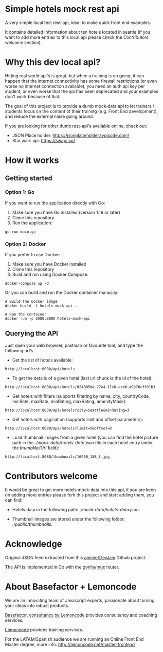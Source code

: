 # Simple hotels mock rest api

A very simple local test rest-api, ideal to make quick front end examples.

It contains detailed information about ten hotels located in seattle (if you want to add
more entries to this local api please check the _Contributors welcome_ section).

# Why this dev local api?

Hitting real world api's is great, but when a training is on going, it can happen that 
the internet connectivity has some firewall restrictions (or even worse no internet connection available), you need an auth api key per
student, or even worse that the api has been deprecated and  your examples don't work because of that.

The goal of this project is to provide a dumb mock-data api to let trainers / students focus
on the content of their training (e.g. Front End development), and reduce the external noise going around.

If you are looking for other dumb rest-api's available online, check out:

- JSON Place holder: https://jsonplaceholder.typicode.com/
- Star wars api: https://swapi.co/

# How it works

## Getting started

### Option 1: Go

If you want to run the application directly with Go:

1. Make sure you have Go installed (version 1.19 or later)
2. Clone this repository
3. Run the application:

```
go run main.go
```

### Option 2: Docker

If you prefer to use Docker:

1. Make sure you have Docker installed
2. Clone this repository
3. Build and run using Docker Compose:

```
docker-compose up -d
```

Or you can build and run the Docker container manually:

```
# Build the Docker image
docker build -t hotels-mock-api .

# Run the container
docker run -p 8080:8080 hotels-mock-api
```

## Querying the API

Just open your web browser, postman or favourite tool, and type the following url's

- Get the list of hotels available:

```
http://localhost:8080/api/hotels
```

- To get the details of a given hotel (last url chunk is the id of the hotel):

```
http://localhost:8080/api/hotels/0248058a-27e4-11e6-ace6-a9876eff01b3
```

- Get hotels with filters (supports filtering by name, city, countryCode, minRate, maxRate, minRating, maxRating, amenityMask):

```
http://localhost:8080/api/hotels?city=Seattle&minRating=3
```

- Get hotels with pagination (supports limit and offset parameters):

```
http://localhost:8080/api/hotels?limit=5&offset=0
```

- Load thumbnail images from a given hotel (you can find the hotel picture path in the
_./mock-data/hotels-data.json_ file in each hotel entry under the _thumbNailUrl_ field):

```
http://localhost:8080/thumbnails/16950_158_t.jpg
```

# Contributors welcome

It would be great to get more hotels mock-data into this api, if you are keen on adding more entries
please fork this project and start adding them, you can find: 

- Hotels data in the following path:
_./mock-data/hotels-data.json_.

- Thumbnail images are stored under the following folder:
_./public/thumbnails_.

# Acknowledge

Original JSON feed extracted from this [apigee/DevJam](https://github.com/apigee/DevJam/blob/master/Resources/hotels-data.json) Github project.

The API is implemented in Go with the [gorilla/mux](https://github.com/gorilla/mux) router.

# About Basefactor + Lemoncode

We are an innovating team of Javascript experts, passionate about turning your ideas into robust products.

[Basefactor, consultancy by Lemoncode](http://www.basefactor.com) provides consultancy and coaching services.

[Lemoncode](http://lemoncode.net/services/en/#en-home) provides training services.

For the LATAM/Spanish audience we are running an Online Front End Master degree, more info: http://lemoncode.net/master-frontend
